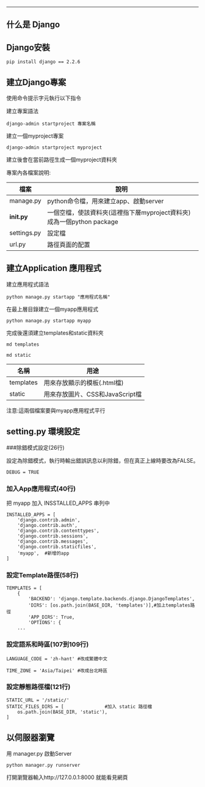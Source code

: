 ------

## 什么是 Django


## Django安裝
`pip install django == 2.2.6`

## 建立Django專案
使用命令提示字元執行以下指令

建立專案語法

`django-admin startproject 專案名稱`

建立一個myproject專案

`django-admin startproject myproject`

建立後會在當前路徑生成一個myproject資料夾

專案內各檔案說明:

 檔案    | 說明   
 ------       | -----    
 manage.py    | python命令檔，用來建立app、啟動server
 __init.py__  | 一個空檔，使該資料夾(這裡指下層myproject資料夾)成為一個python package 
 settings.py  | 設定檔
 url.py       | 路徑頁面的配置


## 建立Application 應用程式
建立應用程式語法

`python manage.py startapp "應用程式名稱"`

在最上層目錄建立一個myapp應用程式

`python manage.py startapp myapp`

完成後還須建立templates和static資料夾

`md templates`

`md static`

名稱      | 用途 
---       | ---    
templates | 用來存放顯示的模板(.html檔)
static    | 用來存放圖片、CSS和JavaScript檔

注意:這兩個檔案要與myapp應用程式平行

## setting.py 環境設定

###除錯模式設定(26行)

設定為除錯模式，執行時輸出錯誤訊息以利除錯，但在真正上線時要改為FALSE。
```
DEBUG = TRUE
```
### 加入App應用程式(40行)
把 myapp 加入 INSSTALLED_APPS 串列中
```
INSTALLED_APPS = [
    'django.contrib.admin',
    'django.contrib.auth',
    'django.contrib.contenttypes',
    'django.contrib.sessions',
    'django.contrib.messages',
    'django.contrib.staticfiles',
    'myapp',  #新增的app
]

```

### 設定Template路徑(58行)
```
TEMPLATES = [
    {
        'BACKEND': 'django.template.backends.django.DjangoTemplates',
        'DIRS': [os.path.join(BASE_DIR, 'templates')],#加上templates路徑
        'APP_DIRS': True,
        'OPTIONS': {
    ...
```

### 設定語系和時區(107到109行)
```
LANGUAGE_CODE = 'zh-hant' #改成繁體中文

TIME_ZONE = 'Asia/Taipei' #改成台北時區

```

### 設定靜態路徑檔(121行)
```
STATIC_URL = '/static/'
STATIC_FILES_DIRS = [               #加入 static 路徑檔
    os.path.join(BASE_DIR, 'static'),
]

```

## 以伺服器瀏覽
用 manager.py 啟動Server

` python manager.py runserver `

打開瀏覽器輸入http://127.0.0.1:8000 就能看見網頁
